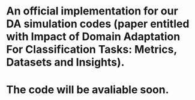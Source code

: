 # An official implementation for our DA simulation codes (paper entitled with Impact of Domain Adaptation For Classification Tasks: Metrics, Datasets and Insights).
# The code will be avaliable soon.
